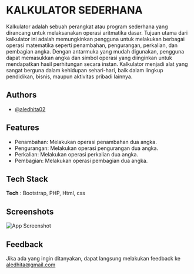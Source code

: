 
# KALKULATOR SEDERHANA

Kalkulator adalah sebuah perangkat atau program sederhana yang dirancang untuk melaksanakan operasi aritmatika dasar. Tujuan utama dari kalkulator ini adalah memungkinkan pengguna untuk melakukan berbagai operasi matematika seperti penambahan, pengurangan, perkalian, dan pembagian angka. Dengan antarmuka yang mudah digunakan, pengguna dapat memasukkan angka dan simbol operasi yang diinginkan untuk mendapatkan hasil perhitungan secara instan. Kalkulator menjadi alat yang sangat berguna dalam kehidupan sehari-hari, baik dalam lingkup pendidikan, bisnis, maupun aktivitas pribadi lainnya.

## Authors

- [@aledhita02](https://github.com/aledhita02)


## Features

- Penambahan: Melakukan operasi penambahan dua angka.
- Pengurangan: Melakukan operasi pengurangan dua angka.
- Perkalian: Melakukan operasi perkalian dua angka.
- Pembagian: Melakukan operasi pembagian dua angka.


## Tech Stack

**Tech** : Bootstrap, PHP, Html, css


## Screenshots

![App Screenshot](https://cdn.discordapp.com/attachments/892804875258314772/1134036246633652344/image.png)


## Feedback

Jika ada yang ingin ditanyakan, dapat langsung melakukan feedback ke aledhita@gmail.com



